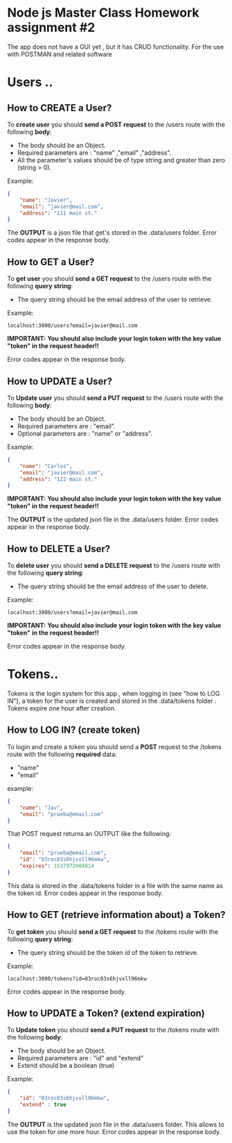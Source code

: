 # Node js Master Class Homework assignment #2

The app does not have a GUI yet , but it has CRUD functionality.
For the use with POSTMAN and related software


# Users ..
## How to CREATE a User?
To **create user** you should **send a POST request** to the /users route with the following **body**:

- The body should be an Object.
- Required parameters are : "name" ,"email" ,"address".
- All the parameter's values should be of type string and greater than zero (string > 0).

Example:

```JSON
{
    "name": "Javier",
    "email": "javier@mail.com",
    "address": "111 main st."
}

```

The **OUTPUT** is a json file that get's stored in the .data/users folder.
Error codes appear in the response body.


## How to GET a User?
To **get user** you should **send a GET request** to the /users route with the following **query string**:

- The query string should be the email address of the user to retrieve.



Example:

```
localhost:3000/users?email=javier@mail.com
```
**IMPORTANT:**
**You should also include your login token with the key value "token" in the request header!!**

Error codes appear in the response body.

## How to UPDATE a User?
To **Update user** you should **send a PUT request** to the /users route with the following **body**:

- The body should be an Object.
- Required parameters are : "email".
- Optional parameters are : "name" or "address".

Example:

```JSON
{
    "name": "Carlos",
    "email": "javier@mail.com",
    "address": "122 main st."
}

```
**IMPORTANT:**
**You should also include your login token with the key value "token" in the request header!!**

The **OUTPUT** is the updated json file in the .data/users folder.
Error codes appear in the response body.


## How to DELETE a User?
To **delete user** you should **send a DELETE request** to the /users route with the following **query string**:

- The query string should be the email address of the user to delete.

Example:

```
localhost:3000/users?email=javier@mail.com
```
**IMPORTANT:**
**You should also include your login token with the key value "token" in the request header!!**

Error codes appear in the response body.

# Tokens..

Tokens is the login system for this app , when logging in (see "how to LOG IN"), a token for the user is created and stored in the .data/tokens folder . Tokens expire one hour after creation.

## How to LOG IN? (create token)
To login and create a token you should send a **POST** request to the /tokens route with the following **required** data:

- "name"
- "email"

example:

```JSON
{
    "name": "Jav",
    "email": "prueba@email.com"
}

```
That POST request returns an OUTPUT like the following:

```JSON
{
    "email": "prueba@email.com",
    "id": "03roc03s6hjvxll96mkw",
    "expires": 1537972004814
}
```

This data is stored in the .data/tokens folder in a file with the same name as the token id.
Error codes appear in the response body.



## How to GET (retrieve information about) a Token?
To **get token** you should **send a GET request** to the /tokens route with the following **query string**:

- The query string should be the token id of the token to retrieve.

Example:

```
localhost:3000/tokens?id=03roc03s6hjvxll96mkw
```

Error codes appear in the response body.

## How to UPDATE a Token? (extend expiration)
To **Update token** you should **send a PUT request** to the /tokens route with the following **body**:

- The body should be an Object.
- Required parameters are : "id" and "extend"
- Extend should be a boolean (true)

Example:

```JSON
{
    "id": "03roc03s6hjvxll96mkw",
    "extend" : true
}

```

The **OUTPUT** is the updated json file in the .data/users folder.
This allows to use the token for one more hour.
Error codes appear in the response body.



